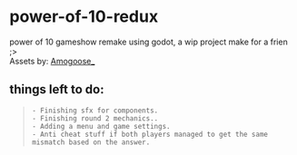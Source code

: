 # power-of-10-redux
power of 10 gameshow remake using godot, a wip project make for a frien ;>  
Assets by: [Amogoose_](https://www.youtube.com/@amogoose_727)
## things left to do:  
>     - Finishing sfx for components.  
>     - Finishing round 2 mechanics..  
>     - Adding a menu and game settings.  
>     - Anti cheat stuff if both players managed to get the same mismatch based on the answer.  
